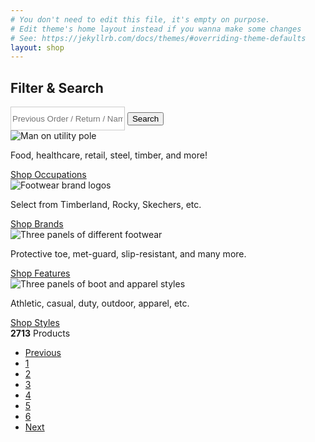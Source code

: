 ```yaml
---
# You don't need to edit this file, it's empty on purpose.
# Edit theme's home layout instead if you wanna make some changes
# See: https://jekyllrb.com/docs/themes/#overriding-theme-defaults
layout: shop
---
```

  <div class="container">
    <div class="row">
      <div class="col-md-4">
        <h2><label for="exampleInputEmail1">Filter &amp; Search</label></h2>
      </div>
      <div class="col-md-8">
        <div class="input-group">
          <input type="text" class="form-control" placeholder='Previous Order / Return / Name' aria-label="Previous Order / Return / Name" style="border: 1px solid #ccc; height: 38px; box-sizing: border-box;">
          <span class="input-group-btn">
            <button class="btn color-primary" type="button">Search</button>
          </span>
        </div>
      </div>
    </div>
    <div class="row mb-3">
      <div class="col-sm-3">
        <div class="card text-center">
          <img class="card-img-top" src="https://i.imgur.com/5zyKAdr.jpg" alt="Man on utility pole">
          <div class="card-body m-2">
            <!-- <h5>Shop By Occupation</h5> -->
            <p class="card-text truncate">Food, healthcare, retail, steel, timber, and more!</p>
            <a href="#" class="btn color-primary mb-2">Shop Occupations</a>
          </div>
        </div>
      </div>
      <div class="col-sm-3">
        <div class="card text-center">
          <img class="card-img-top" src="https://i.imgur.com/YJOwt0y.jpg" alt="Footwear brand logos">
          <div class="card-body m-2">
            <!-- <h5>Shop By Brand</h5> -->
            <p class="card-text truncate">Select from Timberland, Rocky, Skechers, etc.</p>
            <a href="#" class="btn color-primary mb-2">Shop Brands</a>
          </div>
        </div>
      </div>
      <div class="col-sm-3">
        <div class="card text-center">
          <img class="card-img-top" src="https://i.imgur.com/NxTZR4M.jpg" alt="Three panels of different footwear">
          <div class="card-body m-2">
            <!-- <h5>Shop By Feature</h5> -->
            <p class="card-text truncate">Protective toe, met-guard, slip-resistant, and many more.</p>
            <a href="#" class="btn color-primary mb-2">Shop Features</a>
          </div>
        </div>
      </div>
      <div class="col-sm-3">
        <div class="card text-center">
          <img class="card-img-top" src="https://i.imgur.com/Vu9Z7m6.jpg" alt="Three panels of boot and apparel styles">
          <div class="card-body m-2">
            <!-- <h5>Shop By Style</h5> -->
            <p class="card-text truncate">Athletic, casual, duty, outdoor, apparel, etc.</p>
            <a href="#" class="btn color-primary mb-2">Shop Styles</a>
          </div>
        </div>
      </div>
    </div>
    <div class="row">
      <div class="col-sm-2 mr-auto">
        <strong>2713</strong> Products
      </div>
      <div class="col-sm-4">
        <nav aria-label="Page navigation example">
          <ul class="pagination justify-content-center">
            <li class="page-item disabled">
              <a class="page-link" href="#" tabindex="-1">Previous</a>
            </li>
            <li class="page-item"><a class="page-link" href="#">1</a></li>
            <li class="page-item"><a class="page-link" href="#">2</a></li>
            <li class="page-item"><a class="page-link" href="#">3</a></li>
            <li class="page-item"><a class="page-link" href="#">4</a></li>
            <li class="page-item"><a class="page-link" href="#">5</a></li>
            <li class="page-item"><a class="page-link" href="#">6</a></li>
            <li class="page-item">
              <a class="page-link" href="#">Next</a>
            </li>
          </ul>
        </nav>
      </div>
    </div>
    <div class="row">
      <div class="col-sm-12 col-md-2">
        <!-- <div>Quantity per page</div>
        <div class="quantity btn-group" data-toggle="buttons">
          <label class="btn btn-secondary active">
            <input type="radio" name="options" id="option1" autocomplete="off" checked> 50
          </label>
          <label class="btn btn-secondary">
            <input type="radio" name="options" id="option2" autocomplete="off"> 75
          </label>
          <label class="btn btn-secondary">
            <input type="radio" name="options" id="option3" autocomplete="off"> 100
          </label>
        </div>
        <div>Sort By</div>
        <div class="list-group">
          <a href="#" class="list-group-item text-light bg-secondary">Best Selling</a>
          <a href="#" class="list-group-item list-group-item-action">Brand A-Z</a>
          <a href="#" class="list-group-item list-group-item-action">Brand Z-A</a>
        </div>
        <div>Color</div>
        <div class="color-grid">
          <div class="color black"></div>
          <div class="color white"></div>
          <div class="color brown"></div>
          <div class="color blue"></div>
          <div class="color red"></div>
          <div class="color other"></div>
        </div>
        <div>Price</div>
        <input id="ex2" type="text" value="" data-slider-min="0" data-slider-max="400" data-slider-step="50" data-slider-value="[0,400]" data-slider-handle="square"/>
        <div id="accordion" role="tablist">
          <div class="card">
            <div class="card-header" role="tab" id="headingOne">
              <h5 class="mb-0">
                <a data-toggle="collapse" href="#collapseOne" aria-expanded="true" aria-controls="collapseOne">
                  Brand
                </a>
              </h5>
            </div>

            <div id="collapseOne" class="collapse show" role="tabpanel" aria-labelledby="headingOne" data-parent="#accordion">
              <div class="card-body">
                Rocky<br>Georgia<br>Lehigh
              </div>
            </div>
          </div>
          <div class="card">
            <div class="card-header" role="tab" id="headingTwo">
              <h5 class="mb-0">
                <a class="collapsed" data-toggle="collapse" href="#collapseTwo" aria-expanded="false" aria-controls="collapseTwo">
                  Size
                </a>
              </h5>
            </div>
            <div id="collapseTwo" class="collapse" role="tabpanel" aria-labelledby="headingTwo" data-parent="#accordion">
              <div class="card-body">
                Footwear<br>1, 2, 3, 4, 5, 6<br>Apparel<br>Small, Medium, Large
              </div>
            </div>
          </div>
          <div class="card">
            <div class="card-header" role="tab" id="headingThree">
              <h5 class="mb-0">
                <a class="collapsed" data-toggle="collapse" href="#collapseThree" aria-expanded="false" aria-controls="collapseThree">
                  Outsole
                </a>
              </h5>
            </div>
            <div id="collapseThree" class="collapse" role="tabpanel" aria-labelledby="headingThree" data-parent="#accordion">
              <div class="card-body">
                Anim pariatur cliche reprehenderit, enim eiusmod high life accusamus terry richardson ad squid. 3 wolf moon officia aute, non cupidatat skateboard dolor brunch. Food truck quinoa nesciunt laborum eiusmod. Brunch 3 wolf moon tempor, sunt aliqua put a bird on it squid single-origin coffee nulla assumenda shoreditch et. Nihil anim keffiyeh helvetica, craft beer labore wes anderson cred nesciunt sapiente ea proident. Ad vegan excepteur butcher vice lomo. Leggings occaecat craft beer farm-to-table, raw denim aesthetic synth nesciunt you probably haven't heard of them accusamus labore sustainable VHS.
              </div>
            </div>
          </div>
        </div> -->
        <div id="exampleAccordion" data-children=".item">
          <div class="item">
            <a class="filter-title" data-toggle="collapse" data-parent="#exampleAccordion" href="#exampleAccordion1" aria-expanded="true" aria-controls="exampleAccordion1">
              Page quantity
            </a>
            <div id="exampleAccordion1" class="collapse show" role="tabpanel">
                <div class="quantity btn-group" data-toggle="buttons">
                  <label class="btn btn-secondary active">
                    <input type="radio" name="options" id="option1" autocomplete="off" checked> 50
                  </label>
                  <label class="btn btn-secondary">
                    <input type="radio" name="options" id="option2" autocomplete="off"> 75
                  </label>
                  <label class="btn btn-secondary">
                    <input type="radio" name="options" id="option3" autocomplete="off"> 100
                  </label>
                </div>
            </div>
          </div>
          <div class="item">
            <a class="filter-title" data-toggle="collapse" data-parent="#exampleAccordion" href="#exampleAccordion2" aria-expanded="false" aria-controls="exampleAccordion2">
              Sort by
            </a>
            <div id="exampleAccordion2" class="collapse show" role="tabpanel">
              <div class="list-group">
                <a href="#" class="list-group-item text-light bg-secondary">Best Selling</a>
                <a href="#" class="list-group-item list-group-item-action">Brand A-Z</a>
                <a href="#" class="list-group-item list-group-item-action">Brand Z-A</a>
              </div>
            </div>
          </div>
          <div class="item">
            <a class="filter-title" data-toggle="collapse" data-parent="#exampleAccordion" href="#exampleAccordion3" aria-expanded="false" aria-controls="exampleAccordion3">
              Color
            </a>
            <div id="exampleAccordion3" class="collapse show" role="tabpanel">
              <div class="color-grid">
                <div class="color black"></div>
                <div class="color white"></div>
                <div class="color brown"></div>
                <div class="color blue"></div>
                <div class="color red"></div>
                <div class="color other"></div>
              </div>
            </div>
          </div>
          <div class="item">
            <a class="filter-title" data-toggle="collapse" data-parent="#exampleAccordion" href="#exampleAccordion4" aria-expanded="false" aria-controls="exampleAccordion4">
              Price
            </a>
            <div id="exampleAccordion4" class="collapse show" role="tabpanel">
              <input id="ex2" type="text" value="" data-slider-min="0" data-slider-max="400" data-slider-step="50" data-slider-value="[0,400]" data-slider-handle="square"/>
            </div>
          </div>
          <div class="item">
            <a class="filter-title" data-toggle="collapse" data-parent="#exampleAccordion" href="#exampleAccordion5" aria-expanded="false" aria-controls="exampleAccordion5">
              Brand
            </a>
            <div id="exampleAccordion5" class="collapse show" role="tabpanel">
              Rocky<br>Georgia<br>Lehigh
            </div>
          </div>
          <div class="item">
            <a class="filter-title" data-toggle="collapse" data-parent="#exampleAccordion" href="#exampleAccordion6" aria-expanded="false" aria-controls="exampleAccordion6">
              Size
            </a>
            <div id="exampleAccordion6" class="collapse show" role="tabpanel">
              Footwear<br>1, 2, 3, 4, 5, 6<br>Apparel<br>Small, Medium, Large
            </div>
          </div>
          <div class="item">
            <a class="filter-title" data-toggle="collapse" data-parent="#exampleAccordion" href="#exampleAccordion7" aria-expanded="false" aria-controls="exampleAccordion7">
              Rating
            </a>
            <div id="exampleAccordion7" class="collapse show" role="tabpanel">
              Good better best
            </div>
          </div>
        </div>
      </div>
      <div class="col-sm-12 col-md-10">
        <div class="row">
          <div class="col-sm-3" style="margin: 0; padding: 0 0;">
            <div class="card">
              <img class="card-img-top" style="padding: 0 0.5em; white-space: nowrap; overflow: hidden; text-overflow: ellipsis;" src="http://www.lehighoutfitters.com/on/demandware.static/-/Sites-Master-Product-catalog-en/default/dw12c825a5/images/2016/LEHI010_LARGE.jpg" alt="Card image cap">
              <div class="text-center">LEHI010</div>
              <div class="card-body">
                <!-- <h4 class="card-title">Lehigh Safety Shoes Unisex Composite Toe Waterproof Work Boot</h4> -->
                <p class="card-text text-center">
                  <a href="#" class="text-dark" style="font-weight: normal; border-bottom: 1px solid #212121; text-align: center;">Lehigh Safety Shoes Unisex Composite Toe Waterproof Work Boot</a><br>
                  <div class="text-center center">
                    <i class="material-icons">star</i><i class="material-icons">star</i><i class="material-icons">star</i><i class="material-icons">star</i><i class="material-icons">star</i>
                    <div class="text-center prices">
                      <div class="price-old">$99.99</div>
                      <div class="price-save">SAVE <span>25%</span></div>
                      <div class="price-new">$79.99</div>
                    </div>
                    <div class="input-group">
                      <div class="btn-group" role="group" aria-label="Basic example">
                        <button type="button" class="btn color-primary btn-block btn-sm" style="border: 1px solid #212121; width: 10em;">Buy Now</button>
                        <button type="button" class="btn btn-secondary btn-sm" style="border: 1px solid #212121;"><i class="material-icons" style="position: relative; top: 5px;">add_shopping_cart</i></button>
                      </div>
                      <input type="text" class="form-control" style="display: none;" aria-label="">
                    </div>
                    <!-- <a href="#" class="btn btn-secondary text-center">Shop LEHI010</a> -->
                  </div>
                </p>
              </div>
            </div>
          </div>
          <div class="col-sm-3" style="margin: 0; padding: 0 0;">
            <div class="card">
              <img class="card-img-top" style="padding: 0 0.5em; white-space: nowrap; overflow: hidden; text-overflow: ellipsis;" src="http://www.lehighoutfitters.com/on/demandware.static/-/Sites-Master-Product-catalog-en/default/dw12c825a5/images/2016/LEHI010_LARGE.jpg" alt="Card image cap">
              <div class="text-center">LEHI010</div>
              <div class="card-body">
                <!-- <h4 class="card-title">Lehigh Safety Shoes Unisex Composite Toe Waterproof Work Boot</h4> -->
                <p class="card-text text-center">
                  <a href="#" class="text-dark" style="font-weight: normal; border-bottom: 1px solid #212121; text-align: center;">Lehigh Safety Shoes Unisex Composite Toe Waterproof Work Boot</a><br>
                  <div class="text-center center">
                    <i class="material-icons">star</i><i class="material-icons">star</i><i class="material-icons">star</i><i class="material-icons">star</i><i class="material-icons">star</i>
                    <div class="text-center prices">
                      <div class="price-old">$99.99</div>
                      <div class="price-save">SAVE <span>25%</span></div>
                      <div class="price-new">$79.99</div>
                    </div>
                    <div class="input-group">
                      <div class="btn-group" role="group" aria-label="Basic example">
                        <button type="button" class="btn color-primary btn-block btn-sm" style="border: 1px solid #212121; width: 10em;">Buy Now</button>
                        <button type="button" class="btn btn-secondary btn-sm" style="border: 1px solid #212121;"><i class="material-icons" style="position: relative; top: 5px;">add_shopping_cart</i></button>
                      </div>
                      <input type="text" class="form-control" style="display: none;" aria-label="">
                    </div>
                    <!-- <a href="#" class="btn btn-secondary text-center">Shop LEHI010</a> -->
                  </div>
                </p>
              </div>
            </div>
          </div>
          <div class="col-sm-3" style="margin: 0; padding: 0 0;">
            <div class="card">
              <img class="card-img-top" style="padding: 0 0.5em; white-space: nowrap; overflow: hidden; text-overflow: ellipsis;" src="http://www.lehighoutfitters.com/on/demandware.static/-/Sites-Master-Product-catalog-en/default/dw12c825a5/images/2016/LEHI010_LARGE.jpg" alt="Card image cap">
              <div class="text-center">LEHI010</div>
              <div class="card-body">
                <!-- <h4 class="card-title">Lehigh Safety Shoes Unisex Composite Toe Waterproof Work Boot</h4> -->
                <p class="card-text text-center">
                  <a href="#" class="text-dark" style="font-weight: normal; border-bottom: 1px solid #212121; text-align: center;">Lehigh Safety Shoes Unisex Composite Toe Waterproof Work Boot</a><br>
                  <div class="text-center center">
                    <i class="material-icons">star</i><i class="material-icons">star</i><i class="material-icons">star</i><i class="material-icons">star</i><i class="material-icons">star</i>
                    <div class="text-center prices">
                      <div class="price-old">$99.99</div>
                      <div class="price-save">SAVE <span>25%</span></div>
                      <div class="price-new">$79.99</div>
                    </div>
                    <div class="input-group">
                      <div class="btn-group" role="group" aria-label="Basic example">
                        <button type="button" class="btn color-primary btn-block btn-sm" style="border: 1px solid #212121; width: 10em;">Buy Now</button>
                        <button type="button" class="btn btn-secondary btn-sm" style="border: 1px solid #212121;"><i class="material-icons" style="position: relative; top: 5px;">add_shopping_cart</i></button>
                      </div>
                      <input type="text" class="form-control" style="display: none;" aria-label="">
                    </div>
                    <!-- <a href="#" class="btn btn-secondary text-center">Shop LEHI010</a> -->
                  </div>
                </p>
              </div>
            </div>
          </div>
          <div class="col-sm-3" style="margin: 0; padding: 0 0;">
            <div class="card">
              <img class="card-img-top" style="padding: 0 0.5em; white-space: nowrap; overflow: hidden; text-overflow: ellipsis;" src="http://www.lehighoutfitters.com/on/demandware.static/-/Sites-Master-Product-catalog-en/default/dw12c825a5/images/2016/LEHI010_LARGE.jpg" alt="Card image cap">
              <div class="text-center">LEHI010</div>
              <div class="card-body">
                <!-- <h4 class="card-title">Lehigh Safety Shoes Unisex Composite Toe Waterproof Work Boot</h4> -->
                <p class="card-text text-center">
                  <a href="#" class="text-dark" style="font-weight: normal; border-bottom: 1px solid #212121; text-align: center;">Lehigh Safety Shoes Unisex Composite Toe Waterproof Work Boot</a><br>
                  <div class="text-center center">
                    <i class="material-icons">star</i><i class="material-icons">star</i><i class="material-icons">star</i><i class="material-icons">star</i><i class="material-icons">star</i>
                    <div class="text-center prices">
                      <div class="price-old">$99.99</div>
                      <div class="price-save">SAVE <span>25%</span></div>
                      <div class="price-new">$79.99</div>
                    </div>
                    <div class="input-group">
                      <div class="btn-group" role="group" aria-label="Basic example">
                        <button type="button" class="btn color-primary btn-block btn-sm" style="border: 1px solid #212121; width: 10em;">Buy Now</button>
                        <button type="button" class="btn btn-secondary btn-sm" style="border: 1px solid #212121;"><i class="material-icons" style="position: relative; top: 5px;">add_shopping_cart</i></button>
                      </div>
                      <input type="text" class="form-control" style="display: none;" aria-label="">
                    </div>
                    <!-- <a href="#" class="btn btn-secondary text-center">Shop LEHI010</a> -->
                  </div>
                </p>
              </div>
            </div>
          </div>
        </div>
        <div class="row">
          <div class="col-sm-3" style="margin: 0; padding: 0 0;">
            <div class="card">
              <img class="card-img-top" style="padding: 0 0.5em; white-space: nowrap; overflow: hidden; text-overflow: ellipsis;" src="http://www.lehighoutfitters.com/on/demandware.static/-/Sites-Master-Product-catalog-en/default/dw12c825a5/images/2016/LEHI010_LARGE.jpg" alt="Card image cap">
              <div class="text-center">LEHI010</div>
              <div class="card-body">
                <!-- <h4 class="card-title">Lehigh Safety Shoes Unisex Composite Toe Waterproof Work Boot</h4> -->
                <p class="card-text text-center">
                  <a href="#" class="text-dark" style="font-weight: normal; border-bottom: 1px solid #212121; text-align: center;">Lehigh Safety Shoes Unisex Composite Toe Waterproof Work Boot</a><br>
                  <div class="text-center center">
                    <i class="material-icons">star</i><i class="material-icons">star</i><i class="material-icons">star</i><i class="material-icons">star</i><i class="material-icons">star</i>
                    <div class="text-center prices">
                      <div class="price-old">$99.99</div>
                      <div class="price-save">SAVE <span>25%</span></div>
                      <div class="price-new">$79.99</div>
                    </div>
                    <div class="input-group">
                      <div class="btn-group" role="group" aria-label="Basic example">
                        <button type="button" class="btn color-primary btn-block btn-sm" style="border: 1px solid #212121; width: 10em;">Buy Now</button>
                        <button type="button" class="btn btn-secondary btn-sm" style="border: 1px solid #212121;"><i class="material-icons" style="position: relative; top: 5px;">add_shopping_cart</i></button>
                      </div>
                      <input type="text" class="form-control" style="display: none;" aria-label="">
                    </div>
                    <!-- <a href="#" class="btn btn-secondary text-center">Shop LEHI010</a> -->
                  </div>
                </p>
              </div>
            </div>
          </div>
          <div class="col-sm-3" style="margin: 0; padding: 0 0;">
            <div class="card">
              <img class="card-img-top" style="padding: 0 0.5em; white-space: nowrap; overflow: hidden; text-overflow: ellipsis;" src="http://www.lehighoutfitters.com/on/demandware.static/-/Sites-Master-Product-catalog-en/default/dw12c825a5/images/2016/LEHI010_LARGE.jpg" alt="Card image cap">
              <div class="text-center">LEHI010</div>
              <div class="card-body">
                <!-- <h4 class="card-title">Lehigh Safety Shoes Unisex Composite Toe Waterproof Work Boot</h4> -->
                <p class="card-text text-center">
                  <a href="#" class="text-dark" style="font-weight: normal; border-bottom: 1px solid #212121; text-align: center;">Lehigh Safety Shoes Unisex Composite Toe Waterproof Work Boot</a><br>
                  <div class="text-center center">
                    <i class="material-icons">star</i><i class="material-icons">star</i><i class="material-icons">star</i><i class="material-icons">star</i><i class="material-icons">star</i>
                    <div class="text-center prices">
                      <div class="price-old">$99.99</div>
                      <div class="price-save">SAVE <span>25%</span></div>
                      <div class="price-new">$79.99</div>
                    </div>
                    <div class="input-group">
                      <div class="btn-group" role="group" aria-label="Basic example">
                        <button type="button" class="btn color-primary btn-block btn-sm" style="border: 1px solid #212121; width: 10em;">Buy Now</button>
                        <button type="button" class="btn btn-secondary btn-sm" style="border: 1px solid #212121;"><i class="material-icons" style="position: relative; top: 5px;">add_shopping_cart</i></button>
                      </div>
                      <input type="text" class="form-control" style="display: none;" aria-label="">
                    </div>
                    <!-- <a href="#" class="btn btn-secondary text-center">Shop LEHI010</a> -->
                  </div>
                </p>
              </div>
            </div>
          </div>
          <div class="col-sm-3" style="margin: 0; padding: 0 0;">
            <div class="card">
              <img class="card-img-top" style="padding: 0 0.5em; white-space: nowrap; overflow: hidden; text-overflow: ellipsis;" src="http://www.lehighoutfitters.com/on/demandware.static/-/Sites-Master-Product-catalog-en/default/dw12c825a5/images/2016/LEHI010_LARGE.jpg" alt="Card image cap">
              <div class="text-center">LEHI010</div>
              <div class="card-body">
                <!-- <h4 class="card-title">Lehigh Safety Shoes Unisex Composite Toe Waterproof Work Boot</h4> -->
                <p class="card-text text-center">
                  <a href="#" class="text-dark" style="font-weight: normal; border-bottom: 1px solid #212121; text-align: center;">Lehigh Safety Shoes Unisex Composite Toe Waterproof Work Boot</a><br>
                  <div class="text-center center">
                    <i class="material-icons">star</i><i class="material-icons">star</i><i class="material-icons">star</i><i class="material-icons">star</i><i class="material-icons">star</i>
                    <div class="text-center prices">
                      <div class="price-old">$99.99</div>
                      <div class="price-save">SAVE <span>25%</span></div>
                      <div class="price-new">$79.99</div>
                    </div>
                    <div class="input-group">
                      <div class="btn-group" role="group" aria-label="Basic example">
                        <button type="button" class="btn color-primary btn-block btn-sm" style="border: 1px solid #212121; width: 10em;">Buy Now</button>
                        <button type="button" class="btn btn-secondary btn-sm" style="border: 1px solid #212121;"><i class="material-icons" style="position: relative; top: 5px;">add_shopping_cart</i></button>
                      </div>
                      <input type="text" class="form-control" style="display: none;" aria-label="">
                    </div>
                    <!-- <a href="#" class="btn btn-secondary text-center">Shop LEHI010</a> -->
                  </div>
                </p>
              </div>
            </div>
          </div>
          <div class="col-sm-3" style="margin: 0; padding: 0 0;">
            <div class="card">
              <img class="card-img-top" style="padding: 0 0.5em; white-space: nowrap; overflow: hidden; text-overflow: ellipsis;" src="http://www.lehighoutfitters.com/on/demandware.static/-/Sites-Master-Product-catalog-en/default/dw12c825a5/images/2016/LEHI010_LARGE.jpg" alt="Card image cap">
              <div class="text-center">LEHI010</div>
              <div class="card-body">
                <!-- <h4 class="card-title">Lehigh Safety Shoes Unisex Composite Toe Waterproof Work Boot</h4> -->
                <p class="card-text text-center">
                  <a href="#" class="text-dark" style="font-weight: normal; border-bottom: 1px solid #212121; text-align: center;">Lehigh Safety Shoes Unisex Composite Toe Waterproof Work Boot</a><br>
                  <div class="text-center center">
                    <i class="material-icons">star</i><i class="material-icons">star</i><i class="material-icons">star</i><i class="material-icons">star</i><i class="material-icons">star</i>
                    <div class="text-center prices">
                      <div class="price-old">$99.99</div>
                      <div class="price-save">SAVE <span>25%</span></div>
                      <div class="price-new">$79.99</div>
                    </div>
                    <div class="input-group">
                      <div class="btn-group" role="group" aria-label="Basic example">
                        <button type="button" class="btn color-primary btn-block btn-sm" style="border: 1px solid #212121; width: 10em;">Buy Now</button>
                        <button type="button" class="btn btn-secondary btn-sm" style="border: 1px solid #212121;"><i class="material-icons" style="position: relative; top: 5px;">add_shopping_cart</i></button>
                      </div>
                      <input type="text" class="form-control" style="display: none;" aria-label="">
                    </div>
                    <!-- <a href="#" class="btn btn-secondary text-center">Shop LEHI010</a> -->
                  </div>
                </p>
              </div>
            </div>
          </div>
        </div>
      </div>
    </div>
  </div>
